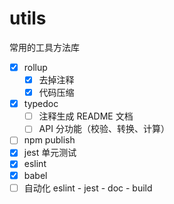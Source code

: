 # utils
常用的工具方法库

- [x] rollup
  - [x] 去掉注释
  - [x] 代码压缩
- [x] typedoc
  - [ ] 注释生成 README 文档
  - [ ] API 分功能（校验、转换、计算）
- [ ] npm publish
- [x] jest 单元测试
- [x] eslint
- [x] babel
- [ ] 自动化 eslint - jest - doc - build